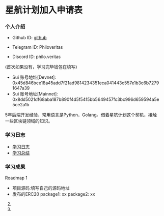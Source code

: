 # 星航计划加入申请表

### 个人介绍

* Github ID: [github](https://github.com/philo-veritas)

* Telegram ID: Philoveritas

* Discord ID: philo.veritas

(首次如果没有，学习完毕钱包在填写)

* Sui 账号地址[Devnet]: 0x45d846bce18a45add7f21ad9814234351eca041443c557e1b3c6b72791647a39
* Sui 账号地址[Mainnet]: 0x8dd5021df68aba187b890f4d5f5415bb5649457fc3bc996d659594a5e5ce2a1b

5年后端开发经验，常用语言是Python，Golang。借着星航计划这个契机，接触一些区块链领域的知识。

### 学习日志

- [学习日志](journal.md)
- [学习总结](summary.md)

### 学习成果

Roadmap  1  
- 项目源码:填写自己的源码地址
- 发布的ERC20
package1: xx
package2: xx


2.


3. 

